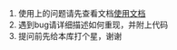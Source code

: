 1. 使用上的问题请先查看文档[使用文档](http://g1879.gitee.io/drissionpagedocs)
2. 遇到bug请详细描述如何重现，并附上代码
3. 提问前先给本库打个星，谢谢